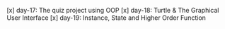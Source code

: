 [x] day-17: The quiz project using OOP
[x] day-18: Turtle & The Graphical User Interface
[x] day-19: Instance, State and Higher Order Function